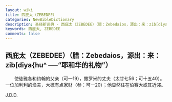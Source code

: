 ```yaml
---
layout: wiki
title: 西庇太（ZEBEDEE）
categories: NewBibleDictionary
description: 圣经新词典 - 西庇太（ZEBEDEE）（腊：Zebedaios，源出：来：zib[diya{hu^ ──“耶和华的礼物”）
keywords: 西庇太, ZEBEDEE
comments: false
---
```


## 西庇太（ZEBEDEE）（腊：Zebedaios，源出：来：zib[diya{hu^ ──“耶和华的礼物”）

　　使徒雅各和约翰的父亲（可一19），撒罗米的丈夫（太廿七56；可十五40）。一位加利利的渔夫，大概有点家财（参：可一20）；他显然住在伯赛大或其近邻。

J.D.D.








